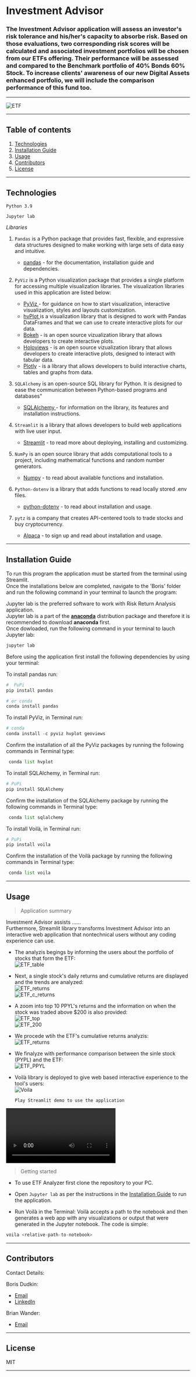 # Investment Advisor

### The Investment Advisor application will assess an investor's risk tolerance and his/her's capacity to absorbe risk. Based on those evaluations, two corresponding risk scores will be calculated and associated investment portfolios will be chosen from our ETFs offering. Their performance will be assessed and compared to the Benchmark portfolio of 40% Bonds 60% Stock. To increase clients' awareness of our new Digital Assets enhanced portfolio, we will include the comparison performance of this fund too.

---

![ETF](Images/Inv_advice.png)

---

## Table of contents

1. [Technologies](#technologies)
2. [Installation Guide](#installation-guide)
3. [Usage](#usage)
4. [Contributors](#contributors)
5. [License](#license)

---

## Technologies

`Python 3.9`

`Jupyter lab`

_Libraries_

1. `Pandas` is a Python package that provides fast, flexible, and expressive data structures designed to make working with large sets of data easy and intuitive.

   - [pandas](https://github.com/pandas-dev/pandas) - for the documentation, installation guide and dependencies.

2. `PyViz` is a Python visualization package that provides a single platform for accessing multiple visualization libraries. The visualization libraries used in this application are listed below: <br/>

   - [PyViz ](https://pyviz.org/) - for guidance on how to start visualization, interactive visualization, styles and layouts customization.
   - [hvPlot ](https://hvplot.holoviz.org/) is a visualization library that is designed to work with Pandas DataFrames and that we can use to create interactive plots for our data.<br/>
   - [Bokeh](https://bokeh.org/) - is an open source vizualization library that allows developers to create interactive plots. 
   - [Holoviews](https://holoviews.org/) - is an open source vizualization library that allows developers to create interactive plots, designed to interact with tabular data. 
   - [Plotly](https://plotly.com/) - is a library that allows developers to build interactive charts, tables and graphs from data.

3. `SQLAlchemy` is an open-source SQL library for Python. It is designed to ease the communication between Python-based programs and databases"

   - [SQLAlchemy ](https://www.sqlalchemy.org/) - for information on the library, its features and installation instructions.<br/>

4. `Streamlit` is a library that allows developers to build web applications with live user input.

   - [Streamlit](https://streamlit.io/) - to read more about deploying, installing and customizing.<br/>
   
5. `NumPy` is an open source library that adds computational tools to a project, including mathematical functions and random number generators.

   - [Numpy](https://numpy.org/) - to read about available functions and installation.<br/>
   
6. `Python-dotenv` is a library that adds functions to read locally stored .env files.

   - [python-dotenv](https://pypi.org/project/python-dotenv/) - to read about installation and usage.<br/>
   
7. `pytz` is a company that creates API-centered tools to trade stocks and buy cryptocurrency.

   - [Alpaca](https://alpaca.markets/) - to sign up and read about installation and usage.<br/>
   
---

## Installation Guide

To run this program the application must be started from the terminal using Streamlit.<br/> Once the installations below are completed, navigate to the 'Boris' folder and run the following command in your terminal to launch the program:

Jupyter lab is the preferred software to work with Risk Return Analysis application.<br/> Jupyter lab is a part of the **[anaconda](https://www.anaconda.com/)** distribution package and therefore it is recommended to download **anaconda** first.<br/> Once dowloaded, run the following command in your terminal to lauch Jupyter lab:

```python
jupyter lab
```

Before using the application first install the following dependencies by using your terminal:

To install pandas run:

```python
#  PuPi
pip install pandas
```

```python
# or conda
conda install pandas
```

To install PyViz, in Terminal run:

```python
# conda
conda install -c pyviz hvplot geoviews
```

Confirm the installation of all the PyViz packages by running the following commands in Terminal type:

```python
 conda list hvplot
```

To install SQLAlchemy, in Terminal run:

```python
# PuPi
pip install SQLAlchemy
```

Confirm the installation of the SQLAlchemy package by running the following commands in Terminal type:

```python
 conda list sqlalchemy
```

To install Voilà, in Terminal run:

```python
# PuPi
pip install voila
```

Confirm the installation of the Voilà package by running the following commands in Terminal type:

```python
 conda list voila
```

---

## Usage

> Application summary<br/>

Investment Advisor assists ......<br/>
Furthermore, Streamlit library transforms Investment Advisor into an interactive web application that nontechnical users without any coding experience can use.

- The analyzis begings by informing the users about the portfolio of stocks that form the ETF:<br/>
  ![ETF_table](Images/ETF_table.PNG)<br/>
- Next, a single stock's daily returns and cumulative returns are displayed and the trends are analyzed:<br/>
  ![ETF_returns](Images/PYPL_returns.png)<br/>
  ![ETF_c_returns](Images/PYPL_C_returns.png)<br/>
- A zoom into top 10 PPYL's returns and the information on when the stock was traded above $200 is also provided:<br/>
  ![ETF_top](Images/PYPL_highest.PNG)<br/>
  ![ETF_200](Images/PPYL_200.PNG)<br/>
- We procede wtih the ETF's cumulative returns analyzis:<br/>
  ![ETF_returns](Images/ETF_returns.png)<br/>
- We finalyze with performance comparison between the sinle stock (PYPL) and the ETF:<br/>
  ![ETF_PPYL](Images/ETF_PPYL.png)<br/>
- Voilà library is deployed to give web based interactive experience to the tool's users:<br/>
  ![Voila](Images/voila.PNG)<br/>

  `Play Streamlit demo to use the application`<br/>

<video src=ETF_Analyzer.mp4 controls="controls" style="max-width: 730px;"></video>

> Getting started<br/>

- To use ETF Analyzer first clone the repository to your PC.<br/>
- Open `Jupyter lab` as per the instructions in the [Installation Guide](#installation-guide) to run the application.<br/>

- Run Voilà in the Terminal: Voilà accepts a path to the notebook and then generates a web app with any visualizations or output that were generated in the Jupyter notebook. The code is simple:

```python
voila <relative-path-to-notebook>
```

---

## Contributors

Contact Details:

Boris Dudkin:

- [Email](boris.dudkin@gmail.com)
- [LinkedIn](www.linkedin.com/in/Boris-Dudkin)

Brian Wander:
- [Email](brianwander101@gmail.com)

---

## License

MIT

---

